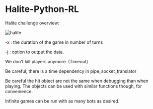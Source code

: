 # Halite-Python-RL

Halite challenge overview:

![halite](https://user-images.githubusercontent.com/15527397/30818756-c0526c06-a21c-11e7-95a8-317dded1e761.gif)

-x : the duration of the game in number of turns

-j : option to output the data.

We don't kill players anymore. (Timeout)

Be careful, there is a time dependency in pipe_socket_translator

Be careful the hlt object are not the same when debugging than when playing. The objects can be used with similar functions though, for convenience.

Infinite games can be run with as many bots as desired.
